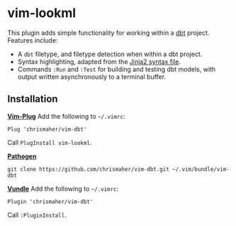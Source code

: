 # vim-lookml

This plugin adds simple functionality for working within a [dbt](https://docs.getdbt.com/docs/introduction/) project. Features include:
* A `dbt` filetype, and filetype detection when within a dbt project.
* Syntax highlighting, adapted from the [Jinja2 syntax file](https://github.com/pallets/jinja/blob/master/ext/Vim/jinja.vim).
* Commands `:Run` and `:Test` for building and testing dbt models, with output written asynchronously to a terminal buffer.

## Installation
**[Vim-Plug](https://github.com/tpope/vim-pathogen)**
Add the following to `~/.vimrc`:

    Plug 'chrismaher/vim-dbt'

Call `PlugInstall vim-lookml`.

**[Pathogen](https://github.com/tpope/vim-pathogen)**

    git clone https://github.com/chrismaher/vim-dbt.git ~/.vim/bundle/vim-dbt

**[Vundle](https://github.com/VundleVim/Vundle.vim)**
Add the following to `~/.vimrc`:

    Plugin 'chrismaher/vim-dbt'

Call `:PluginInstall`.
